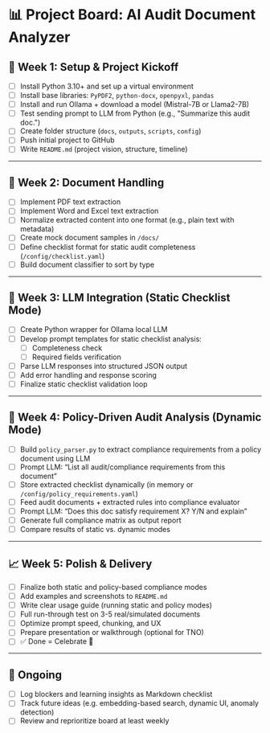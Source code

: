 # 📊 Project Board: AI Audit Document Analyzer

## 📅 Week 1: Setup & Project Kickoff

- [ ] Install Python 3.10+ and set up a virtual environment
- [ ] Install base libraries: `PyPDF2`, `python-docx`, `openpyxl`, `pandas`
- [ ] Install and run Ollama + download a model (Mistral-7B or Llama2-7B)
- [ ] Test sending prompt to LLM from Python (e.g., "Summarize this audit doc.")
- [ ] Create folder structure (`docs`, `outputs`, `scripts`, `config`)
- [ ] Push initial project to GitHub
- [ ] Write `README.md` (project vision, structure, timeline)

---

## 🧾 Week 2: Document Handling

- [ ] Implement PDF text extraction
- [ ] Implement Word and Excel text extraction
- [ ] Normalize extracted content into one format (e.g., plain text with metadata)
- [ ] Create mock document samples in `/docs/`
- [ ] Define checklist format for static audit completeness (`/config/checklist.yaml`)
- [ ] Build document classifier to sort by type

---

## 🤖 Week 3: LLM Integration (Static Checklist Mode)

- [ ] Create Python wrapper for Ollama local LLM
- [ ] Develop prompt templates for static checklist analysis:
  - [ ] Completeness check
  - [ ] Required fields verification
- [ ] Parse LLM responses into structured JSON output
- [ ] Add error handling and response scoring
- [ ] Finalize static checklist validation loop

---

## 🧠 Week 4: Policy-Driven Audit Analysis (Dynamic Mode)

- [ ] Build `policy_parser.py` to extract compliance requirements from a policy document using LLM
- [ ] Prompt LLM: “List all audit/compliance requirements from this document”
- [ ] Store extracted checklist dynamically (in memory or `/config/policy_requirements.yaml`)
- [ ] Feed audit documents + extracted rules into compliance evaluator
- [ ] Prompt LLM: “Does this doc satisfy requirement X? Y/N and explain”
- [ ] Generate full compliance matrix as output report
- [ ] Compare results of static vs. dynamic modes

---

## 📈 Week 5: Polish & Delivery

- [ ] Finalize both static and policy-based compliance modes
- [ ] Add examples and screenshots to `README.md`
- [ ] Write clear usage guide (running static and policy modes)
- [ ] Full run-through test on 3-5 real/simulated documents
- [ ] Optimize prompt speed, chunking, and UX
- [ ] Prepare presentation or walkthrough (optional for TNO)
- [ ] ✅ Done = Celebrate 🎉

---

## 🔄 Ongoing

- [ ] Log blockers and learning insights as Markdown checklist
- [ ] Track future ideas (e.g. embedding-based search, dynamic UI, anomaly detection)
- [ ] Review and reprioritize board at least weekly
